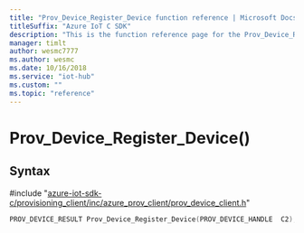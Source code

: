 ```yaml
---                             
title: "Prov_Device_Register_Device function reference | Microsoft Docs" 
titleSuffix: "Azure IoT C SDK"            
description: "This is the function reference page for the Prov_Device_Register_Device() function in the Azure IoT C SDK. This SDK is used with Azure IoT Hub and Azure IoT Hub Device Provisioning Service"            
manager: timlt                 
author: wesmc7777              
ms.author: wesmc               
ms.date: 10/16/2018                    
ms.service: "iot-hub"             
ms.custom: ""                
ms.topic: "reference"        
---                            
```


# Prov_Device_Register_Device()

## Syntax

\#include "[azure-iot-sdk-c/provisioning_client/inc/azure_prov_client/prov_device_client.h](../prov-device-client-h.md)"  
```C
PROV_DEVICE_RESULT Prov_Device_Register_Device(PROV_DEVICE_HANDLE  C2);
```

